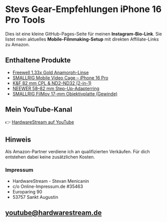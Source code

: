 # Stevs Gear-Empfehlungen iPhone 16 Pro Tools

Dies ist eine kleine GitHub-Pages-Seite für meinen **Instagram-Bio-Link**. Sie listet mein aktuelles **Mobile-Filmmaking-Setup** mit direkten Affiliate-Links zu Amazon.

## Enthaltene Produkte
- [Freewell 1.33x Gold Anamorph-Linse](https://amzn.to/47VwBAx)
- [SMALLRIG Mobile Video Cage – iPhone 16 Pro](https://amzn.to/4ndcDpz)
- [K&F 82 mm CPL & ND2–ND32 (2-in-1)](https://amzn.to/3Vvzh0g)
- [NEEWER 58–82 mm Step-Up-Adapterring](https://amzn.to/4g0Vhd3)
- [SMALLRIG FilMov 17-mm Objektivplatte (Gewinde)](https://amzn.to/4lOk3ON)

## Mein YouTube-Kanal
👉 [HardwareStream auf YouTube](https://www.youtube.com/@HardwareStream)

## Hinweis
Als Amazon-Partner verdiene ich an qualifizierten Verkäufen. Für dich entstehen dabei keine zusätzlichen Kosten.


### Impressum
- HardwareStream - Stevan Menicanin
- c/o Online-Impressum.de #35463
- Europaring 90
- 53757 Sankt Augustin

## youtube@hardwarestream.de
